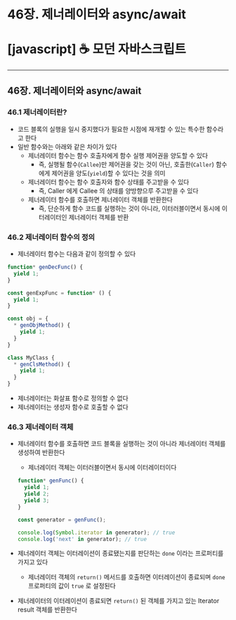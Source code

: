 # 46장. 제너레이터와 async/await

# [javascript] ☕ 모던 자바스크립트

---

## 46장. 제너레이터와 async/await

### 46.1 제너레이터란?

- 코드 블록의 실행을 일시 중지했다가 필요한 시점에 재개할 수 있는 특수한 함수라고 한다
- 일반 함수와는 아래와 같은 차이가 있다
    - 제너레이터 함수는 함수 호출자에게 함수 실행 제어권을 양도할 수 있다
        - 즉, 실행될 함수(`Callee`)만 제어권을 갖는 것이 아닌, 호출한(`Caller`) 함수에게 제어권을 양도(`yield`)할 수 있다는 것을 의미
    - 제너레이터 함수는 함수 호출자와 함수 상태를 주고받을 수 있다
        - 즉, Caller 에게 Callee 의 상태를 양방향으루 주고받을 수 있다
    - 제너레이터 함수를 호출하면 제너레이터 객체를 반환한다
        - 즉, 단순하게 함수 코드를 실행하는 것이 아니라, 이터러블이면서 동시에 이터레이터인 제너레이터 객체를 반환

### 46.2 제너레이터 함수의 정의

- 제너레이터 함수는 다음과 같이 정의할 수 있다

```jsx
function* genDecFunc() {
  yield 1;
}

const genExpFunc = function* () {
  yield 1;
}

const obj = {
  * genObjMethod() {
    yield 1;
  }
}

class MyClass {
  * genClsMethod() {
    yield 1;
  }
}
```

- 제너레이터는 화살표 함수로 정의할 수 없다
- 제너레이터는 생성자 함수로 호출할 수 없다

### 46.3 제너레이터 객체

- 제너레이터 함수를 호출하면 코드 블록을 실행하는 것이 아니라 제너레이터 객체를 생성하여 반환한다
    - 제너레이터 객체는 이터러블이면서 동시에 이터레이터이다
    
    ```jsx
    function* genFunc() {
      yield 1;
      yield 2;
      yield 3;
    }
    
    const generator = genFunc();
    
    console.log(Symbol.iterator in generator); // true
    console.log('next' in generator); // true
    ```
    
- 제너레이터 객체는 이터레이션이 종료됐는지를 판단하는 `done` 이라는 프로퍼티를 가지고 있다
    - 제너레이터 객체의 `return()` 메서드를 호출하면 이터레이션이 종료되며 `done` 프로퍼티의 값이 `true` 로 설정된다
- 제너레이터의 이터레이션이 종료되면 `return()` 된 객체를 가지고 있는 Iterator result 객체를 반환한다